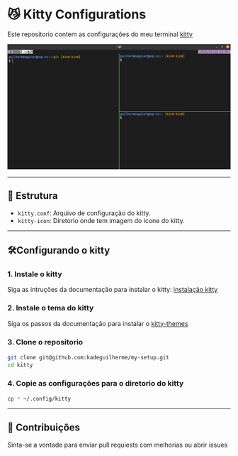 # 😼 Kitty Configurations

Este repositorio contem as configurações do meu terminal [kitty](https://sw.kovidgoyal.net/kitty/)

![Preview do kitty](./screenshots/kitty-preview.png)

---

## 📁 Estrutura

- `kitty.conf`: Arquivo de configuração do kitty.
- `kitty-icon`: Diretorio onde tem imagem do icone do kitty.

---

## 🛠️Configurando o kitty

### 1. Instale o kitty
Siga as intruções da documentação para instalar o kitty: [instalação kitty](https://sw.kovidgoyal.net/kitty/binary/)


### 2. Instale o tema do kitty
Siga os passos da documentação para instalar o [kitty-themes](https://github.com/dexpota/kitty-themes)

### 3. Clone o repositorio
```bash
git clone git@github.com:kadeguilherme/my-setup.git
cd kitty
```

### 4. Copie as configurações para o diretorio do kitty
```bash
cp * ~/.config/kitty
```

---

## 📝 Contribuições
Sinta-se a vontade para enviar pull requiests com melhorias ou abrir issues

